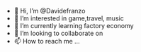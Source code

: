 - 👋 Hi, I’m @Davidefranzo
- 👀 I’m interested in game,travel, music
- 🌱 I’m currently learning factory economy
- 💞️ I’m looking to collaborate on
- 📫 How to reach me ...

<!---
Davidefranzo/Davidefranzo is a ✨ special ✨ repository because its `README.md` (this file) appears on your GitHub profile.
You can click the Preview link to take a look at your changes.
--->
